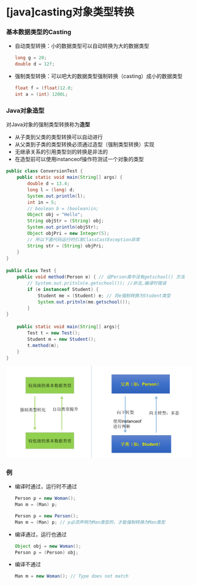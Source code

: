 # [java]casting对象类型转换

### 基本数据类型的Casting

- 自动类型转换：小的数据类型可以自动转换为大的数据类型

  ```java
  long g = 20;
  double d = 12f;
  ```

- 强制类型转换：可以吧大的数据类型强制转换（casting）成小的数据类型

  ```java
  float f = (float)12.0;
  int a = (int) 1200L;
  ```

### Java对象造型

对Java对象的强制类型转换称为**造型**

- 从子类到父类的类型转换可以自动进行
- 从父类到子类的类型转换必须通过造型（强制类型转换）实现
- 无继承关系的引用类型剑的转换是非法的
- 在造型前可以使用instanceof操作符测试一个对象的类型

```java
public class ConversionTest {
    public static void main(String[] args) {
        double d = 13.4;
        long l = (long) d;
        System.out.println(l);
        int in = 5;
        // boolean b = (boolean)in;
        Object obj = "Hello";
        String objStr = (String) obj;
        System.out.println(objStr);
        Object objPri = new Integer(5);
        // 所以下面代码运行时引发ClassCastException异常
        String str = (String) objPri;
    }
}

public class Test {
    public void method(Person e) { // 设Person类中没有getschool() 方法
        // System.out.pritnln(e.getschool()); //非法,编译时错误
        if (e instanceof Student) {
            Student me = (Student) e; // 将e强制转换为Student类型
            System.out.pritnln(me.getschool());
        }
}
    
    public static void main(String[] args){
        Test t = new Test();
        Student m = new Student();
        t.method(m);
    }
}
```

![image-20210429222505462](img/image-20210429222505462.png)

### 例

- 编译时通过，运行时不通过

  ```java
  Person p = new Woman();
  Man m = (Man) p;
  ```

  ```java
  Person p = new Person();
  Man m = (Man) p; // p必须声明为Man类型的，才能强制转换为Man类型
  ```

- 编译通过，运行也通过

  ```java
  Object obj = new Woman();
  Person p = (Person) obj;
  ```

- 编译不通过

  ```java
  Man m = new Woman(); // Type does not match
  ```

  